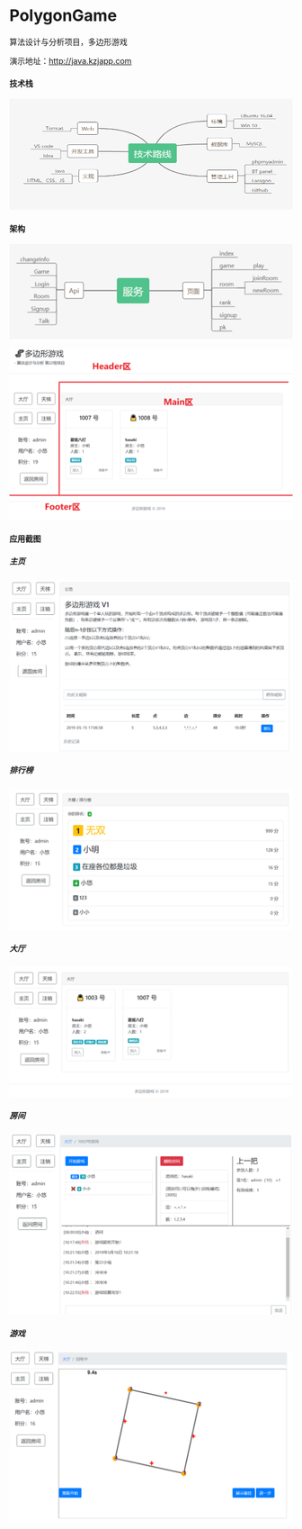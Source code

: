 # PolygonGame
算法设计与分析项目，多边形游戏

演示地址：http://java.kzjapp.com



#### 技术栈

![](./screenshot/stack.png)



#### 架构

![](./screenshot/services.png)

![](./screenshot/frame.png)



#### 应用截图

##### 主页

![](./screenshot/index.png)

##### 排行榜

![](./screenshot/rank.png)

##### 大厅

![](./screenshot/room.png)

##### 房间

![](./screenshot/room2.png)

##### 游戏

![](./screenshot/play.png)